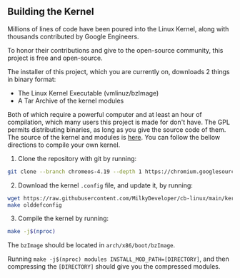 ## Building the Kernel

Millions of lines of code have been poured into the Linux Kernel, along with thousands contributed by Google Engineers.

To honor their contributions and give to the open-source community, this project is free and open-source.

The installer of this project, which you are currently on, downloads 2 things in binary format:

* The Linux Kernel Executable (vmlinuz/bzImage)
* A Tar Archive of the kernel modules

Both of which require a powerful computer and at least an hour of compilation, which many users this project is made for don't have. The GPL permits distributing binaries, as long as you give the source code of them. The source of the kernel and modules is [here](https://chromium.googlesource.com/chromiumos/third_party/kernel). You can follow the bellow directions to compile your own kernel.

1. Clone the repository with git by running:
```bash
git clone --branch chromeos-4.19 --depth 1 https://chromium.googlesource.com/chromiumos/third_party/kernel.git
```

2. Download the kernel `.config` file, and update it, by running:
```bash
wget https://raw.githubusercontent.com/MilkyDeveloper/cb-linux/main/kernel.conf -O .config
make olddefconfig
```

3. Compile the kernel by running:
```bash
make -j$(nproc)
```

The `bzImage` should be located in `arch/x86/boot/bzImage`.

Running `make -j$(nproc) modules INSTALL_MOD_PATH=[DIRECTORY]`, and then compressing the `[DIRECTORY]` should give you the compressed modules.